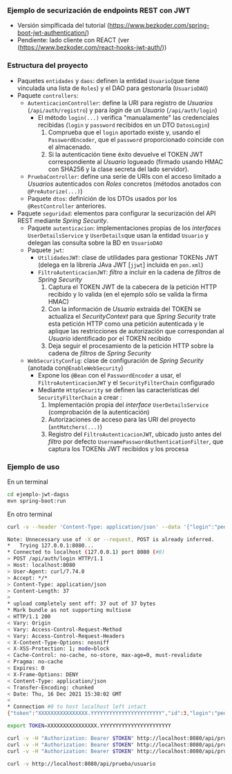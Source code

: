 ### Ejemplo de securización de endpoints REST con JWT



* Versión simplficada del tutorial (https://www.bezkoder.com/spring-boot-jwt-authentication/)
* Pendiente: lado cliente con REACT (ver (https://www.bezkoder.com/react-hooks-jwt-auth/))

### Estructura del proyecto

* Paquetes `entidades` y  `daos`:  definen la entidad `Usuario`(que tiene vinculada una lista de `Roles`) y el DAO para gestonarla (`UsuarioDAO`)
* Paquete `controllers`: 
  - `AutenticacionController`: define la URI para registro de _Usuarios_ (`/api/auth/registro`) y para _login_ de un _Usuario_ (`/api/auth/login`)
     - El método `login(...)` verifica "manualamente" las credenciales recibidas (`login` y `password` recibidos en un DTO `DatosLogin`)
        1. Comprueba que el `login` aportado existe y, usando el `PasswordEncoder`,  que el `password` proporcionado coincide con el almacenado. 
        2. Si la autenticación tiene éxito devuelve el TOKEN JWT correspondiente al _Usuario_ logueado (firmado usando HMAC con SHA256 y la clase secreta del lado servidor). 
  - `PruebaController`: define una serie de URIs con el acceso limitado a _Usuarios_ autenticados con  _Roles_ concretos (métodos anotados con `@PreAutorize(...)`)
  - Paquete `dtos`: definición de los DTOs usados por los `@RestController` anteriores.
* Paquete `seguridad`: elementos para configurar la securización del API REST mediante _Spring Security_.
  - Paquete `autenticacion`: implementaciones propias de los _interfaces_ `UserDetailsService` y `UserDetails`que usan la entidad `Usuario` y delegan las consulta sobre la BD en `UsuarioDAO`
  - Paquete `jwt`:
      - `UtilidadesJWT`: clase de utilidades para gestionar TOKENs JWT (delega en la librería JAva JWT [`jjwt`] incluida en `pon.xml`) 
      - `FiltroAutenticacionJWT`: _filtro_ a incluir en la cadena de _filtros_ de _Spring Security_
         1. Captura el TOKEN JWT de la cabecera de la petición HTTP recibido y  lo valida (en el ejemplo sólo se valida la firma HMAC)
         2. Con la información de _Usuario_ extraida del TOKEN se actualiza el _SecurityContext_ para que _Spring Security_ trate esta petición HTTP como una petición autenticada y le aplique las restricciones de autorización que correspondan al _Usuario_ identificado por el TOKEN recibido
         3. Deja seguir el procesamiento de la petición HTTP sobre la cadena de _filtros_ de _Spring Security_
  - `WebSecurityConfig`: clase de configuración de _Spring Security_ (anotada con`@EnableWebSecurity`)
      - Expone los `@Bean` con el `PasswordEncoder` a usar, el `FiltroAutenticacionJWT` y el `SecurityFilterChain` configurado
      - Mediante `HttpSecurity` se definen las características del `SecurityFilterChain`  a crear :
         1. Implementación propia del _interface_ `UserDetailsService` (comprobación de la autenticación)
         2. Autorizaciones de acceso para las URI del proyecto (`antMatchers(...)`)
         3. Registro del `FiltroAutenticacionJWT`, ubicado justo antes del _filtro_  por defecto `UsernamePasswordAuthenticationFilter`, que captura los TOKENs JWT recibidos y los  procesa
         


### Ejemplo de uso


En un terminal
```sh
cd ejemplo-jwt-dagss
mvn spring-boot:run
```

En otro terminal
```sh
curl -v --header 'Content-Type: application/json' --data '{"login":"pedro", "password":"pedro"}' --request POST  http://localhost:8080/api/auth/login

Note: Unnecessary use of -X or --request, POST is already inferred.
*   Trying 127.0.0.1:8080...
* Connected to localhost (127.0.0.1) port 8080 (#0)
> POST /api/auth/login HTTP/1.1
> Host: localhost:8080
> User-Agent: curl/7.74.0
> Accept: */*
> Content-Type: application/json
> Content-Length: 37
> 
* upload completely sent off: 37 out of 37 bytes
* Mark bundle as not supporting multiuse
< HTTP/1.1 200 
< Vary: Origin
< Vary: Access-Control-Request-Method
< Vary: Access-Control-Request-Headers
< X-Content-Type-Options: nosniff
< X-XSS-Protection: 1; mode=block
< Cache-Control: no-cache, no-store, max-age=0, must-revalidate
< Pragma: no-cache
< Expires: 0
< X-Frame-Options: DENY
< Content-Type: application/json
< Transfer-Encoding: chunked
< Date: Thu, 16 Dec 2021 15:38:02 GMT
< 
* Connection #0 to host localhost left intact
{"token":"XXXXXXXXXXXXXXXX.YYYYYYYYYYYYYYYYYYYYYYY","id":3,"login":"pedro","roles":["ROLE_GERENTE","ROLE_USUARIO"]}

export TOKEN=XXXXXXXXXXXXXXXX.YYYYYYYYYYYYYYYYYYYYYYY

curl -v -H "Authorization: Bearer $TOKEN" http://localhost:8080/api/prueba/usuario
curl -v -H "Authorization: Bearer $TOKEN" http://localhost:8080/api/prueba/gerente
curl -v -H "Authorization: Bearer $TOKEN" http://localhost:8080/api/prueba/administrador

curl -v http://localhost:8080/api/prueba/usuario









```

